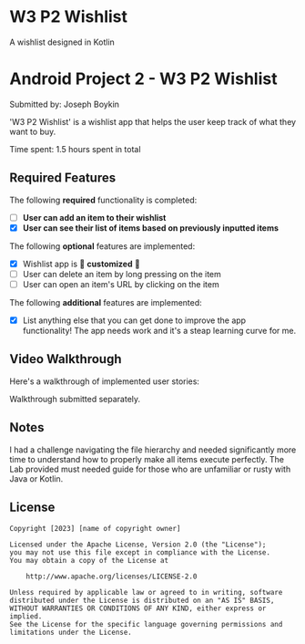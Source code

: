 # W3 P2 Wishlist
A wishlist designed in Kotlin
# Android Project 2 - W3 P2 Wishlist

Submitted by: Joseph Boykin

'W3 P2 Wishlist' is a wishlist app that helps the user keep track of what they want to buy.

Time spent: 1.5 hours spent in total

## Required Features

The following **required** functionality is completed:

- [ ] **User can add an item to their wishlist**
- [x] **User can see their list of items based on previously inputted items**

The following **optional** features are implemented:

- [x] Wishlist app is 🎨 **customized** 🎨
- [ ] User can delete an item by long pressing on the item
- [ ] User can open an item's URL by clicking on the item

The following **additional** features are implemented:

* [x] List anything else that you can get done to improve the app functionality!
The app needs work and it's a steap learning curve for me.

## Video Walkthrough

Here's a walkthrough of implemented user stories:

Walkthrough submitted separately.

## Notes

I had a challenge navigating the file hierarchy and needed significantly more time to
understand how to properly make all items execute perfectly. The Lab provided must needed
guide for those who are unfamiliar or rusty with Java or Kotlin.

## License

    Copyright [2023] [name of copyright owner]

    Licensed under the Apache License, Version 2.0 (the "License");
    you may not use this file except in compliance with the License.
    You may obtain a copy of the License at

        http://www.apache.org/licenses/LICENSE-2.0

    Unless required by applicable law or agreed to in writing, software
    distributed under the License is distributed on an "AS IS" BASIS,
    WITHOUT WARRANTIES OR CONDITIONS OF ANY KIND, either express or implied.
    See the License for the specific language governing permissions and
    limitations under the License.
